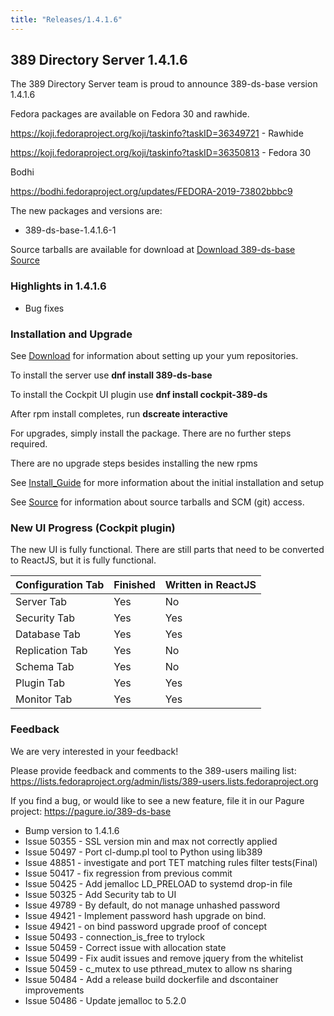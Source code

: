```yaml
---
title: "Releases/1.4.1.6"
---
```


389 Directory Server 1.4.1.6
-----------------------------

The 389 Directory Server team is proud to announce 389-ds-base version 1.4.1.6

Fedora packages are available on Fedora 30 and rawhide.

<https://koji.fedoraproject.org/koji/taskinfo?taskID=36349721> - Rawhide

<https://koji.fedoraproject.org/koji/taskinfo?taskID=36350813> - Fedora 30

Bodhi

<https://bodhi.fedoraproject.org/updates/FEDORA-2019-73802bbbc9>


The new packages and versions are:

- 389-ds-base-1.4.1.6-1

Source tarballs are available for download at [Download 389-ds-base Source](https://releases.pagure.org/389-ds-base/389-ds-base-1.4.1.6.tar.bz2)

### Highlights in 1.4.1.6

- Bug fixes

### Installation and Upgrade 

See [Download](../download.html) for information about setting up your yum repositories.

To install the server use **dnf install 389-ds-base**

To install the Cockpit UI plugin use **dnf install cockpit-389-ds**

After rpm install completes, run **dscreate interactive**

For upgrades, simply install the package.  There are no further steps required.

There are no upgrade steps besides installing the new rpms 

See [Install\_Guide](../howto/howto-install-389.html) for more information about the initial installation and setup

See [Source](../development/source.html) for information about source tarballs and SCM (git) access.

### New UI Progress (Cockpit plugin)

The new UI is fully functional.  There are still parts that need to be converted to ReactJS, but it is fully functional.

|Configuration Tab|Finished|Written in ReactJS |
|-----------------|--------|-------------------|
|Server Tab|Yes|No|
|Security Tab|Yes|Yes|
|Database Tab|Yes|Yes|
|Replication Tab|Yes|No|
|Schema Tab|Yes|No|
|Plugin Tab|Yes|Yes|
|Monitor Tab|Yes|Yes|


### Feedback

We are very interested in your feedback!

Please provide feedback and comments to the 389-users mailing list: <https://lists.fedoraproject.org/admin/lists/389-users.lists.fedoraproject.org>

If you find a bug, or would like to see a new feature, file it in our Pagure project: <https://pagure.io/389-ds-base>

- Bump version to 1.4.1.6 
- Issue 50355 - SSL version min and max not correctly applied 
- Issue 50497 - Port cl-dump.pl tool to Python using lib389 
- Issue 48851 - investigate and port TET matching rules filter tests(Final) 
- Issue 50417 - fix regression from previous commit 
- Issue 50425 - Add jemalloc LD_PRELOAD to systemd drop-in file 
- Issue 50325 - Add Security tab to UI 
- Issue 49789 - By default, do not manage unhashed password 
- Issue 49421 - Implement password hash upgrade on bind. 
- Issue 49421 - on bind password upgrade proof of concept 
- Issue 50493 - connection_is_free to trylock 
- Issue 50459 - Correct issue with allocation state 
- Issue 50499 - Fix audit issues and remove jquery from the whitelist 
- Issue 50459 - c_mutex to use pthread_mutex to allow ns sharing 
- Issue 50484 - Add a release build dockerfile and dscontainer improvements 
- Issue 50486 - Update jemalloc to 5.2.0




